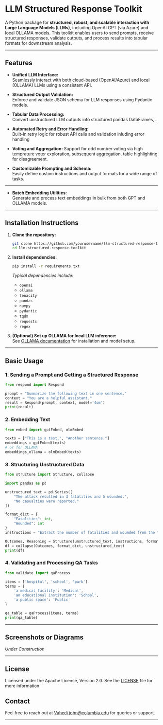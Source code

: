 # LLM Structured Response Toolkit

A Python package for **structured, robust, and scalable interaction with Large Language Models (LLMs)**, including OpenAI GPT (via Azure) and local OLLAMA models. This toolkit enables users to send prompts, receive structured responses, validate outputs, and process results into tabular formats for downstream analysis.

---

## Features

- **Unified LLM Interface:**  
  Seamlessly interact with both cloud-based (OpenAI/Azure) and local (OLLAMA) LLMs using a consistent API.

- **Structured Output Validation:**  
  Enforce and validate JSON schema for LLM responses using Pydantic models.

- **Tabular Data Processing:**  
  Convert unstructured LLM outputs into structured pandas DataFrames, .

- **Automated Retry and Error Handling:**  
  Built-in retry logic for robust API calls and validation inluding error handling

- **Voting and Aggregation:**
  Support for odd number voting via high temprature voter exploration, subsequent aggregation, table highlighting for disagreement. 

- **Customizable Prompting and Schema:**  
  Easily define custom instructions and output formats for a wide range of tasks.
  
___

- **Batch Embedding Utilities:**  
  Generate and process text embeddings in bulk from both GPT and OLLAMA models.

---

## Installation Instructions

1. **Clone the repository:**
   ```bash
   git clone https://github.com/yourusername/llm-structured-response-toolkit.git
   cd llm-structured-response-toolkit
   ```

2. **Install dependencies:**
   ```bash
   pip install -r requirements.txt
   ```

   *Typical dependencies include:*
   - `openai`
   - `ollama`
   - `tenacity`
   - `pandas`
   - `numpy`
   - `pydantic`
   - `tqdm`
   - `requests`
   - `regex`

3. **(Optional) Set up OLLAMA for local LLM inference:**  
   See [OLLAMA documentation](https://ollama.com/) for installation and model setup.

---

## Basic Usage

### 1. Sending a Prompt and Getting a Structured Response

```python
from respond import Respond

prompt = "Summarize the following text in one sentence."
context = "You are a helpful assistant."
result = Respond(prompt, context, model='4om')
print(result)
```

### 2. Embedding Text

```python
from embed import gptEmbed, olmEmbed

texts = ["This is a test.", "Another sentence."]
embeddings = gptEmbed(texts)
# or for OLLAMA
embeddings_ollama = olmEmbed(texts)
```

### 3. Structuring Unstructured Data

```python
from structure import Structure, collapse

import pandas as pd

unstructured_text = pd.Series([
    "The attack resulted in 3 fatalities and 5 wounded.",
    "No casualties were reported."
])

format_dict = {
    "Fatalities": int,
    "Wounded": int
}
instructions = "Extract the number of fatalities and wounded from the text."

Outcomes, Reasoning = Structure(unstructured_text, instructions, format_dict, vote_num=3)
df = collapse(Outcomes, format_dict, unstructured_text)
print(df)
```

### 4. Validating and Processing QA Tasks

```python
from validate import qaProcess

items = ['hospital', 'school', 'park']
terms = {
    'a medical facility': 'Medical',
    'an educational institution': 'School',
    'a public space': 'Public'
}

qa_table = qaProcess(items, terms)
print(qa_table)
```

---

## Screenshots or Diagrams

*Under Construction*

---

## License

Licensed under the Apache License, Version 2.0. See the [LICENSE](LICENSE) file for more information.

## Contact

Feel free to reach out at [Vahedi.john@columbia.edu](mailto:Vahedi.john@columbia.edu) for queries or support.

---
